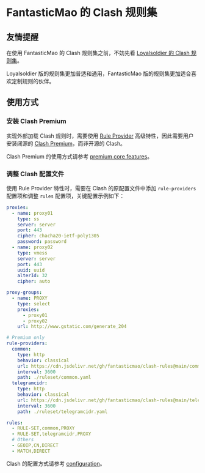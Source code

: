 # FantasticMao 的 Clash 规则集

## 友情提醒

在使用 FantasticMao 的 Clash 规则集之前，不妨先看 [Loyalsoldier 的 Clash 规则集](https://github.com/Loyalsoldier/clash-rules)。

Loyalsoldier 版的规则集更加普适和通用，FantasticMao 版的规则集更加适合喜欢定制规则的伙伴。

## 使用方式

### 安装 Clash Premium

实现外部加载 Clash 规则时，需要使用 [Rule Provider](https://github.com/Dreamacro/clash/wiki/premium-core-features#rule-providers) 高级特性，因此需要用户安装闭源的 [Clash Premium](https://github.com/Dreamacro/clash/releases/tag/premium)，而非开源的 Clash。

Clash Premium 的使用方式请参考 [premium core features](https://github.com/Dreamacro/clash/wiki/premium-core-features)。

### 调整 Clash 配置文件

使用 Rule Provider 特性时，需要在 Clash 的原配置文件中添加 `rule-providers` 配置项和调整 `rules` 配置项，关键配置示例如下：

```yaml
proxies:
  - name: proxy01
    type: ss
    server: server
    port: 443
    cipher: chacha20-ietf-poly1305
    password: password
  - name: proxy02
    type: vmess
    server: server
    port: 443
    uuid: uuid
    alterId: 32
    cipher: auto

proxy-groups:
  - name: PROXY
    type: select
    proxies:
      - proxy01
      - proxy02
    url: http://www.gstatic.com/generate_204

# Premium only
rule-providers:
  common:
    type: http
    behavior: classical
    url: https://cdn.jsdelivr.net/gh/fantasticmao/clash-rules@main/common.yaml
    interval: 3600
    path: ./ruleset/common.yaml
  telegramcidr:
    type: http
    behavior: classical
    url: https://cdn.jsdelivr.net/gh/fantasticmao/clash-rules@main/telegramcidr.yaml
    interval: 3600
    path: ./ruleset/telegramcidr.yaml

rules:
  - RULE-SET,common,PROXY
  - RULE-SET,telegramcidr,PROXY
  # Others
  - GEOIP,CN,DIRECT
  - MATCH,DIRECT
```

Clash 的配置方式请参考 [configuration](https://github.com/Dreamacro/clash/wiki/configuration)。
